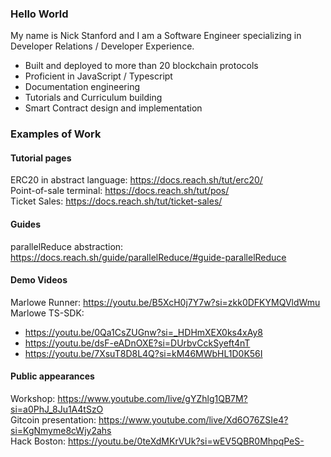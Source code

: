 ### Hello World

My name is Nick Stanford and I am a Software Engineer specializing in Developer Relations / Developer Experience.

- Built and deployed to more than 20 blockchain protocols
- Proficient in JavaScript / Typescript
- Documentation engineering
- Tutorials and Curriculum building
- Smart Contract design and implementation

### Examples of Work

#### Tutorial pages
ERC20 in abstract language: https://docs.reach.sh/tut/erc20/   
Point-of-sale terminal: https://docs.reach.sh/tut/pos/   
Ticket Sales: https://docs.reach.sh/tut/ticket-sales/   

#### Guides
parallelReduce abstraction: https://docs.reach.sh/guide/parallelReduce/#guide-parallelReduce   

#### Demo Videos
Marlowe Runner: https://youtu.be/B5XcH0j7Y7w?si=zkk0DFKYMQVldWmu   
Marlowe TS-SDK: 
- https://youtu.be/0Qa1CsZUGnw?si=_HDHmXEX0ks4xAy8
- https://youtu.be/dsF-eADnOXE?si=DUrbvCckSyeft4nT
- https://youtu.be/7XsuT8D8L4Q?si=kM46MWbHL1D0K56I



#### Public appearances
Workshop: https://www.youtube.com/live/gYZhlg1QB7M?si=a0PhJ_8Ju1A4tSzO   
Gitcoin presentation: https://www.youtube.com/live/Xd6O76ZSIe4?si=KgNmyme8cWjy2ahs   
Hack Boston: https://youtu.be/0teXdMKrVUk?si=wEV5QBR0MhpqPeS-   


<!--
**nstanford5/nstanford5** is a ✨ _special_ ✨ repository because its `README.md` (this file) appears on your GitHub profile.

Here are some ideas to get you started:

- 🔭 I’m currently working on ...
- 🌱 I’m currently learning ...
- 👯 I’m looking to collaborate on ...
- 🤔 I’m looking for help with ...
- 💬 Ask me about ...
- 📫 How to reach me: ...
- 😄 Pronouns: ...
- ⚡ Fun fact: ...
-->
